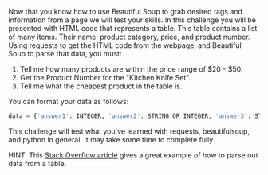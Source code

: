 Now that you know how to use Beautiful Soup to grab desired tags and information from a page we will test your skills. In this challenge you will be presented with HTML code that represents a table. This table contains a list of many items. Their name, product category, price, and product number. Using requests to get the HTML code from the webpage, and Beautiful Soup to parse that data, you must:

1. Tell me how many products are within the price range of $20 - $50.
2. Get the Product Number for the "Kitchen Knife Set".
3. Tell me what the cheapest product in the table is.

You can format your data as follows:

```python
data = {'answer1': INTEGER, 'answer2': STRING OR INTEGER, 'answer3': STRING}
```

This challenge will test what you've learned with requests, beautifulsoup, and python in general. It may take some time to complete fully.

HINT: This [Stack Overflow article](https://stackoverflow.com/questions/23377533/python-beautifulsoup-parsing-table) gives a great example of how to parse out data from a table.
